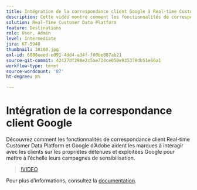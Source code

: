 ```yaml
---
title: Intégration de la correspondance client Google à Real-time Customer Data Platform d’Adobe
description: Cette vidéo montre comment les fonctionnalités de correspondance client Real-time Customer Data Platform et Google d’Adobe aident les marques à interagir avec les clients sur les propriétés détenues et exploitées Google pour mettre à l’échelle leurs campagnes de sensibilisation.
solution: Real-Time Customer Data Platform
feature: Destinations
role: User, Admin
level: Intermediate
jira: KT-5948
thumbnail: 38180.jpg
exl-id: 6888eeed-e091-4dd4-a34f-f00be887ab21
source-git-commit: 42427df298e2c5ae734ce050e935378db51e66a1
workflow-type: tm+mt
source-wordcount: '87'
ht-degree: 8%

---
```


# Intégration de la correspondance client Google

Découvrez comment les fonctionnalités de correspondance client Real-time Customer Data Platform et Google d’Adobe aident les marques à interagir avec les clients sur les propriétés détenues et exploitées Google pour mettre à l’échelle leurs campagnes de sensibilisation.

>[!VIDEO](https://video.tv.adobe.com/v/38180?quality=12&learn=on)

Pour plus dʼinformations, consultez la [documentation](https://experienceleague.adobe.com/docs/experience-platform/destinations/catalog/advertising/google-customer-match.html).
